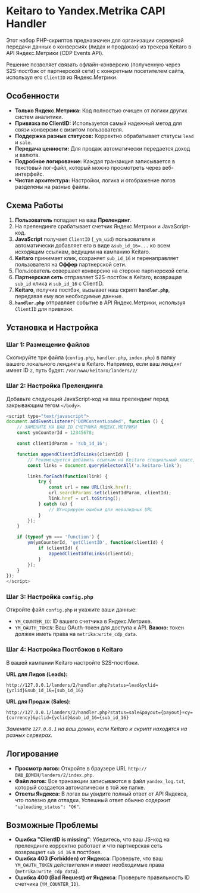# Keitaro to Yandex.Metrika CAPI Handler

Этот набор PHP-скриптов предназначен для организации серверной передачи данных о конверсиях (лидах и продажах) из трекера Keitaro в API Яндекс.Метрики (CDP Events API).

Решение позволяет связать офлайн-конверсию (полученную через S2S-постбэк от партнерской сети) с конкретным посетителем сайта, используя его `ClientID` из Яндекс.Метрики.

## Особенности

-   **Только Яндекс.Метрика:** Код полностью очищен от логики других систем аналитики.
-   **Привязка по ClientID:** Используется самый надежный метод для связи конверсии с визитом пользователя.
-   **Поддержка разных статусов:** Корректно обрабатывает статусы `lead` и `sale`.
-   **Передача ценности:** Для продаж автоматически передается доход и валюта.
-   **Подробное логирование:** Каждая транзакция записывается в текстовый лог-файл, который можно просмотреть через веб-интерфейс.
-   **Чистая архитектура:** Настройки, логика и отображение логов разделены на разные файлы.

## Схема Работы

1.  **Пользователь** попадает на ваш **Прелендинг**.
2.  На прелендинге срабатывает счетчик Яндекс.Метрики и JavaScript-код.
3.  **JavaScript** получает `ClientID` (`_ym_uid`) пользователя и автоматически добавляет его в виде `&sub_id_16=...` ко всем исходящим ссылкам, ведущим на кампанию Keitaro.
4.  **Keitaro** принимает клик, сохраняет `sub_id_16` и перенаправляет пользователя на **Оффер** партнерской сети.
5.  Пользователь совершает конверсию на стороне партнерской сети.
6.  **Партнерская сеть** отправляет S2S-постбэк в Keitaro, возвращая `sub_id` клика и `sub_id_16` с ClientID.
7.  **Keitaro**, получив постбэк, вызывает наш скрипт **`handler.php`**, передавая ему все необходимые данные.
8.  **`handler.php`** отправляет событие в API Яндекс.Метрики, используя `ClientID` для привязки.

## Установка и Настройка

### Шаг 1: Размещение файлов

Скопируйте три файла (`config.php`, `handler.php`, `index.php`) в папку вашего локального лендинга в Keitaro. Например, если ваш лендинг имеет ID `2`, путь будет:
`/var/www/keitaro/landers/2/`

### Шаг 2: Настройка Прелендинга

Добавьте следующий JavaScript-код на ваш прелендинг перед закрывающим тегом `</body>`.

```javascript
<script type="text/javascript">
document.addEventListener('DOMContentLoaded', function () {
    // ЗАМЕНИТЕ НА ВАШ ID СЧЕТЧИКА ЯНДЕКС.МЕТРИКИ
    const ymCounterId = 12345678; 

    const clientIdParam = 'sub_id_16';

    function appendClientIdToLinks(clientId) {
        // Рекомендуется добавить ссылкам на Keitaro специальный класс, например "keitaro-link"
        const links = document.querySelectorAll('a.keitaro-link'); 

        links.forEach(function(link) {
            try {
                const url = new URL(link.href);
                url.searchParams.set(clientIdParam, clientId);
                link.href = url.toString();
            } catch (e) {
                // Игнорируем ошибки для невалидных URL
            }
        });
    }

    if (typeof ym === 'function') {
        ym(ymCounterId, 'getClientID', function(clientId) {
            if (clientId) {
                appendClientIdToLinks(clientId);
            }
        });
    }
});
</script>
```

### Шаг 3: Настройка `config.php`

Откройте файл `config.php` и укажите ваши данные:

-   `YM_COUNTER_ID`: ID вашего счетчика в Яндекс.Метрике.
-   `YM_OAUTH_TOKEN`: Ваш OAuth-токен для доступа к API. **Важно:** токен должен иметь права на `metrika:write_cdp_data`.

### Шаг 4: Настройка Постбэков в Keitaro

В вашей кампании Keitaro настройте S2S-постбэки.

**URL для Лидов (Leads):**
```
http://127.0.0.1/landers/2/handler.php?status=lead&yclid={yclid}&sub_id_16={sub_id_16}
```

**URL для Продаж (Sales):**
```
http://127.0.0.1/landers/2/handler.php?status=sale&payout={payout}¤cy={currency}&yclid={yclid}&sub_id_16={sub_id_16}
```
*Замените `127.0.0.1` на ваш домен, если Keitaro и скрипт находятся на разных серверах.*

## Логирование

-   **Просмотр логов:** Откройте в браузере URL `http://ВАШ_ДОМЕН/landers/2/index.php`.
-   **Файл логов:** Все транзакции записываются в файл `yandex_log.txt`, который создается автоматически в той же папке.
-   **Ответы Яндекса:** В логах вы увидите полный ответ от API Яндекса, что полезно для отладки. Успешный ответ обычно содержит `"uploading_status": "OK"`.

## Возможные Проблемы

-   **Ошибка "ClientID is missing"**: Убедитесь, что ваш JS-код на прелендинге корректно работает и что партнерская сеть возвращает `sub_id_16` в постбэке.
-   **Ошибка 403 (Forbidden) от Яндекса**: Проверьте, что ваш `YM_OAUTH_TOKEN` действителен и имеет необходимые права (`metrika:write_cdp_data`).
-   **Ошибка 400 (Bad Request) от Яндекса**: Проверьте правильность ID счетчика (`YM_COUNTER_ID`).
